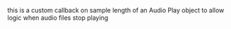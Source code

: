 this is a custom callback on sample length of an Audio Play object to allow logic when audio files stop playing
